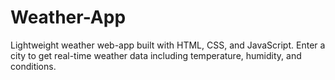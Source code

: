 # Weather-App
Lightweight weather web-app built with HTML, CSS, and JavaScript. Enter a city to get real-time weather data including temperature, humidity, and conditions.
